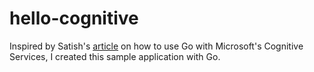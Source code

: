 # hello-cognitive

Inspired by Satish's [article](https://medium.com/@IndianGuru/using-go-with-microsofts-face-api-64b953a6c42d) on how to use Go with Microsoft's Cognitive Services, I created this sample application with Go.
